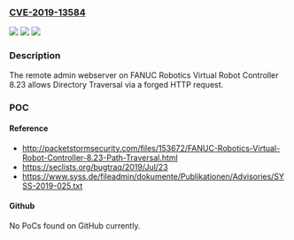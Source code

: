 ### [CVE-2019-13584](https://cve.mitre.org/cgi-bin/cvename.cgi?name=CVE-2019-13584)
![](https://img.shields.io/static/v1?label=Product&message=n%2Fa&color=blue)
![](https://img.shields.io/static/v1?label=Version&message=n%2Fa&color=blue)
![](https://img.shields.io/static/v1?label=Vulnerability&message=n%2Fa&color=brighgreen)

### Description

The remote admin webserver on FANUC Robotics Virtual Robot Controller 8.23 allows Directory Traversal via a forged HTTP request.

### POC

#### Reference
- http://packetstormsecurity.com/files/153672/FANUC-Robotics-Virtual-Robot-Controller-8.23-Path-Traversal.html
- https://seclists.org/bugtraq/2019/Jul/23
- https://www.syss.de/fileadmin/dokumente/Publikationen/Advisories/SYSS-2019-025.txt

#### Github
No PoCs found on GitHub currently.

